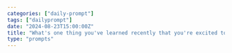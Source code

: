 ```yaml
---
categories: ["daily-prompt"]
tags: ["dailyprompt"]
date: "2024-08-23T15:00:00Z"
title: "What's one thing you've learned recently that you're excited to apply to your work?"
type: "prompts"
---
```

